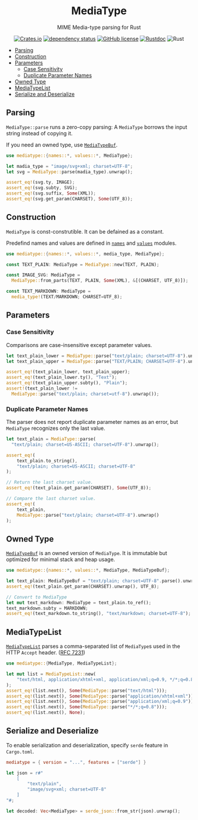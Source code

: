 <div align="center">

# MediaType

MIME Media-type parsing for Rust

[![Crates.io](https://img.shields.io/crates/v/mediatype.svg)](https://crates.io/crates/mediatype)
[![dependency status](https://deps.rs/crate/mediatype/0.19.3/status.svg)](https://deps.rs/crate/mediatype/0.19.3)
[![GitHub license](https://img.shields.io/github/license/picoHz/mediatype.svg)](https://github.com/picoHz/mediatype/blob/main/LICENSE)
[![Rustdoc](https://img.shields.io/badge/doc-rustdoc-green.svg)](https://docs.rs/mediatype)
![Rust](https://github.com/picoHz/mediatype/workflows/Rust/badge.svg)

</div>

- [Parsing](#parsing)
- [Construction](#construction)
- [Parameters](#parameters)
  - [Case Sensitivity](#case-sensitivity)
  - [Duplicate Parameter Names](#duplicate-parameter-names)
- [Owned Type](#owned-type)
- [MediaTypeList](#mediatypelist)
- [Serialize and Deserialize](serialize-and-deserialize)

## Parsing

`MediaType::parse` runs a zero-copy parsing: A `MediaType` borrows the input string instead of copying it. 

If you need an owned type, use [`MediaTypeBuf`](#owned-type).

```rust
use mediatype::{names::*, values::*, MediaType};

let madia_type = "image/svg+xml; charset=UTF-8";
let svg = MediaType::parse(madia_type).unwrap();

assert_eq!(svg.ty, IMAGE);
assert_eq!(svg.subty, SVG);
assert_eq!(svg.suffix, Some(XML));
assert_eq!(svg.get_param(CHARSET), Some(UTF_8));
```

## Construction

`MediaType` is const-construtible. It can be defained as a constant. 

Predefind names and values are defined in [`names`](https://docs.rs/mediatype/latest/mediatype/names/index.html) and [`values`](https://docs.rs/mediatype/latest/mediatype/values/index.html) modules.

```rust
use mediatype::{names::*, values::*, media_type, MediaType};

const TEXT_PLAIN: MediaType = MediaType::new(TEXT, PLAIN);

const IMAGE_SVG: MediaType = 
  MediaType::from_parts(TEXT, PLAIN, Some(XML), &[(CHARSET, UTF_8)]);

const TEXT_MARKDOWN: MediaType = 
  media_type!(TEXT/MARKDOWN; CHARSET=UTF_8);
```

## Parameters

### Case Sensitivity

Comparisons are case-insensitive except parameter values.

```rust
let text_plain_lower = MediaType::parse("text/plain; charset=UTF-8").unwrap();
let text_plain_upper = MediaType::parse("TEXT/PLAIN; CHARSET=UTF-8").unwrap();

assert_eq!(text_plain_lower, text_plain_upper);
assert_eq!(text_plain_lower.ty(), "Text");
assert_eq!(text_plain_upper.subty(), "Plain");
assert!(text_plain_lower != 
  MediaType::parse("text/plain; charset=utf-8").unwrap());
```

### Duplicate Parameter Names

The parser does not report duplicate parameter names as an error, but `MediaType` recognizes only the last value.

```rust
let text_plain = MediaType::parse(
  "text/plain; charset=US-ASCII; charset=UTF-8").unwrap();

assert_eq!(
    text_plain.to_string(),
    "text/plain; charset=US-ASCII; charset=UTF-8"
);

// Return the last charset value.
assert_eq!(text_plain.get_param(CHARSET), Some(UTF_8));

// Compare the last charset value.
assert_eq!(
    text_plain,
    MediaType::parse("text/plain; charset=UTF-8").unwrap()
);
```

## Owned Type
 
[`MediaTypeBuf`](https://docs.rs/mediatype/latest/mediatype/struct.MediaTypeBuf.html) is an owned version of `MediaType`.
It is immutable but optimized for minimal stack and heap usage.

```rust
use mediatype::{names::*, values::*, MediaType, MediaTypeBuf};

let text_plain: MediaTypeBuf = "text/plain; charset=UTF-8".parse().unwrap();
assert_eq!(text_plain.get_param(CHARSET).unwrap(), UTF_8);

// Convert to MediaType
let mut text_markdown: MediaType = text_plain.to_ref();
text_markdown.subty = MARKDOWN;
assert_eq!(text_markdown.to_string(), "text/markdown; charset=UTF-8");
```

## MediaTypeList

[`MediaTypeList`](https://docs.rs/mediatype/latest/mediatype/struct.MediaTypeList.html) parses a comma-separated list of `MediaType`s used in the HTTP `Accept` header. ([RFC 7231](https://www.rfc-editor.org/rfc/rfc7231#section-5.3.2))

```rust
use mediatype::{MediaType, MediaTypeList};

let mut list = MediaTypeList::new(
    "text/html, application/xhtml+xml, application/xml;q=0.9, */*;q=0.8",
);
assert_eq!(list.next(), Some(MediaType::parse("text/html")));
assert_eq!(list.next(), Some(MediaType::parse("application/xhtml+xml")));
assert_eq!(list.next(), Some(MediaType::parse("application/xml;q=0.9")));
assert_eq!(list.next(), Some(MediaType::parse("*/*;q=0.8")));
assert_eq!(list.next(), None);
```

## Serialize and Deserialize

To enable serialization and deserialization, specify `serde` feature in `Cargo.toml`.

```toml
mediatype = { version = "...", features = ["serde"] }
```

```rust
let json = r#"
    [
        "text/plain",
        "image/svg+xml; charset=UTF-8"
    ]
"#;

let decoded: Vec<MediaType> = serde_json::from_str(json).unwrap();
```
